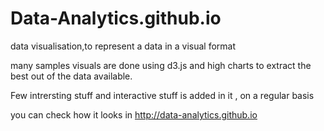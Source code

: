 Data-Analytics.github.io
========================
data visualisation,to represent a data in a visual format 

many samples visuals are done using d3.js and high charts to 
extract the best out of the data available.

Few intrersting stuff and interactive stuff is added in it , on a regular basis

you can check how it looks in http://data-analytics.github.io